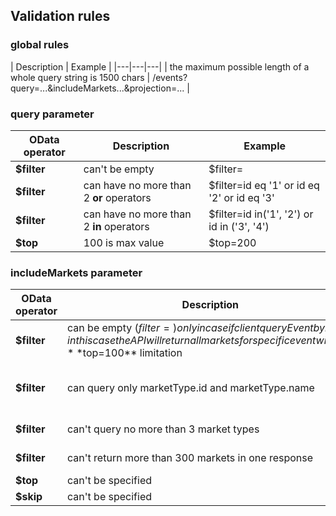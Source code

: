 ## Validation rules

### global rules
| Description | Example |
|---|---|---|
| the maximum possible length of a whole query string is 1500 chars | /events?query=...&includeMarkets...&projection=... |

### query parameter

| OData operator | Description | Example | 
|---|---|---|
| **$filter** | can't be empty                           | $filter=                                     |
| **$filter** | can have no more than 2 **or** operators | $filter=id eq '1' or id eq '2' or id eq '3'  |
| **$filter** | can have no more than 2 **in** operators | $filter=id in('1', '2') or id in ('3', '4') |
| **$top**    | 100 is max value                         | $top=200 |


### includeMarkets parameter

| OData operator | Description | Example | 
|---|---|---|
| **$filter** | can be empty ($filter=) only in case if client query Event by id, in this case the API will return all markets for specific event without **$top=100** limitation | $filter= |
| **$filter** | can query only marketType.id and marketType.name | $filter=marketType/id eq '1_39' or marketType/name eq 'Live Betting 1X2' |
| **$filter** | can't query no more than 3 market types | $filter=marketType/id in ('1', '2', '3') |
| **$filter** | can't return more than 300 markets in one response | $filter=marketType/id in ('1', '2', '3') |
| **$top**    | can't be specified | $top=10 |
| **$skip**   | can't be specified | $skip=10 |